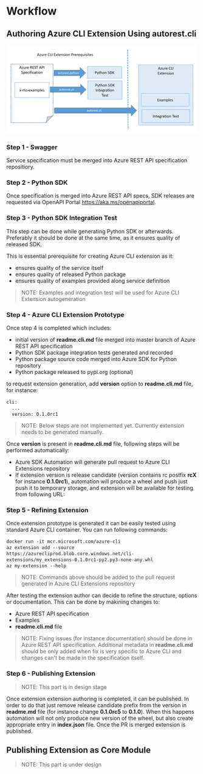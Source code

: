 # Workflow

## Authoring Azure CLI Extension Using **autorest.cli**

![Top Level](images/workflow.png)

### Step 1 - Swagger

Service specification must be merged into Azure REST API specification repositiory.

### Step 2 - Python SDK

Once specification is merged into Azure REST API specs, SDK releases are requested via OpenAPI Portal https://aka.ms/openapiportal.

### Step 3 - Python SDK Integration Test

This step can be done while generating Python SDK or afterwards.
Preferably it should be done at the same time, as it ensures quality of released SDK.

This is essential prerequisite for creating Azure CLI extension as it:
- ensures quality of the service itself
- ensures quality of released Python package
- ensures quality of examples provided along service definition

>NOTE: Examples and integration test will be used for Azure CLI Extension autogeneration


### Step 4 - Azure CLI Extension Prototype

Once step 4 is completed which includes:
- initial version of **readme.cli.md** file merged into master branch of Azure REST API specification
- Python SDK package integration tests generated and recorded
- Python package source code merged into Azure SDK for Python repository
- Python package released to pypi.org (optional)

to request extension generation, add **version** option to **readme.cli.md** file, for instance:

    cli:
      ...
      version: 0.1.0rc1

>NOTE: Below steps are not implemented yet. Currently extension needs to be generated manually.

Once **version** is present in **readme.cli.md** file, following steps will be performed automatically:
- Azure SDK Automation will generate pull request to Azure CLI Extensions repository
- If extension version is release candidate (version contains rc postfix **rcX** for instance **0.1.0rc1**), automation will produce a wheel and push just push it to temporary storage, and extension will be available for testing from following URL:

### Step 5 - Refining Extension

Once extension prototype is generated it can be easily tested using standard Azure CLI container. You can run following commands:

    docker run -it mcr.microsoft.com/azure-cli
    az extension add --source https://azurecliprod.blob.core.windows.net/cli-extensions/my_extensions-0.1.0rc1-py2.py3-none-any.whl
    az my-extension --help

>NOTE: Commands above should be added to the pull request generated in Azure CLI Extensions repository

After testing the extension author can decide to refine the structure, options or documentation. This can be done by makining changes to:
- Azure REST API specification
- Examples
- **readme.cli.md** file

>NOTE: Fixing issues (for instance documentation) should be done in Azure REST API specification. Additional metadata in **readme.cli.md** should be only added when fix is very specific to Azure CLI and changes can't be made in the specification itself.

### Step 6 - Publishing Extension

>NOTE: This part is in design stage

Once extension extension authoring is completed, it can be published.
In order to do that just remove release candidate prefix from the version in **readme.md** file (for instance change **0.1.0rc5** to **0.1.0**).
When this happens automation will not only produce new version of the wheel, but also create appropriate entry in **index.json** file. Once the PR is merged extension is published.

## Publishing Extension as Core Module

>NOTE: This part is under design

